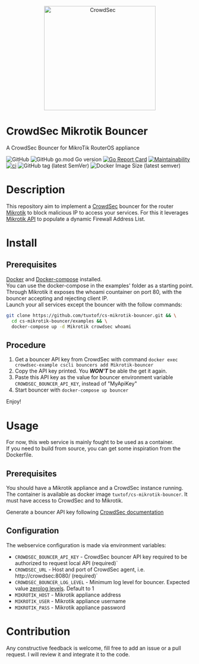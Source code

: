 <p align="center">
<img src="https://github.com/tuxtof/cs-mikrotik-bouncer/raw/main/docs/assets/crowdsec_mikrotik_logo.png" alt="CrowdSec" title="CrowdSec" width="300" height="280" />
</p>

# CrowdSec Mikrotik Bouncer
A CrowdSec Bouncer for MikroTik RouterOS appliance

![GitHub](https://img.shields.io/github/license/tuxtof/cs-mikrotik-bouncer)
![GitHub go.mod Go version](https://img.shields.io/github/go-mod/go-version/tuxtof/cs-mikrotik-bouncer)
[![Go Report Card](https://goreportcard.com/badge/github.com/tuxtof/cs-mikrotik-bouncer)](https://goreportcard.com/report/github.com/tuxtof/cs-mikrotik-bouncer)
[![Maintainability](https://api.codeclimate.com/v1/badges/7177dce30f0abdf8bcbf/maintainability)](https://codeclimate.com/github/tuxtof/cs-mikrotik-bouncer/maintainability)
[![ci](https://github.com/tuxtof/cs-mikrotik-bouncer/actions/workflows/main.yml/badge.svg)](https://github.com/tuxtof/cs-mikrotik-bouncer/actions/workflows/main.yml)
![GitHub tag (latest SemVer)](https://img.shields.io/github/v/tag/tuxtof/cs-mikrotik-bouncer)
![Docker Image Size (latest semver)](https://img.shields.io/docker/image-size/tuxtof/cs-mikrotik-bouncer)

# Description
This repository aim to implement a [CrowdSec](https://doc.crowdsec.net/) bouncer for the router [Mikrotik](https://mikrotik.com) to block malicious IP to access your services.
For this it leverages [Mikrotik API](https://mikrotik.com) to populate a dynamic Firewall Address List.

# Install
## Prerequisites 
[Docker](https://docs.docker.com/get-docker/) and [Docker-compose](https://docs.docker.com/compose/install/) installed.   
You can use the docker-compose in the examples' folder as a starting point.
Through Mikrotik it exposes the whoami countainer on port 80, with the bouncer accepting and rejecting client IP.   
Launch your all services except the bouncer with the follow commands:
```bash
git clone https://github.com/tuxtof/cs-mikrotik-bouncer.git && \
  cd cs-mikrotik-bouncer/examples && \
  docker-compose up -d Mikrotik crowdsec whoami 
```

## Procedure
1. Get a bouncer API key from CrowdSec with command `docker exec crowdsec-example cscli bouncers add Mikrotik-bouncer`
2. Copy the API key printed. You **_WON'T_** be able the get it again.
3. Paste this API key as the value for bouncer environment variable `CROWDSEC_BOUNCER_API_KEY`, instead of "MyApiKey"
4. Start bouncer with `docker-compose up bouncer`


Enjoy!

# Usage
For now, this web service is mainly fought to be used as a container.   
If you need to build from source, you can get some inspiration from the Dockerfile.

## Prerequisites
You should have a Mikrotik appliance and a CrowdSec instance running.   
The container is available as docker image `tuxtof/cs-mikrotik-bouncer`. It must have access to CrowdSec and to Mikrotik.   

Generate a bouncer API key following [CrowdSec documentation](https://doc.crowdsec.net/docs/cscli/cscli_bouncers_add)

## Configuration
The webservice configuration is made via environment variables:

* `CROWDSEC_BOUNCER_API_KEY`            - CrowdSec bouncer API key required to be authorized to request local API (required)`
* `CROWDSEC_URL`                 - Host and port of CrowdSec agent, i.e. http://crowdsec:8080/ (required)`
* `CROWDSEC_BOUNCER_LOG_LEVEL`          - Minimum log level for bouncer. Expected value [zerolog levels](https://pkg.go.dev/github.com/rs/zerolog#readme-leveled-logging). Default to 1
* `MIKROTIK_HOST` - Mikrotik appliance address
* `MIKROTIK_USER` - Mikrotik appliance username
* `MIKROTIK_PASS` - Mikrotik appliance password


# Contribution
Any constructive feedback is welcome, fill free to add an issue or a pull request. I will review it and integrate it to the code.
